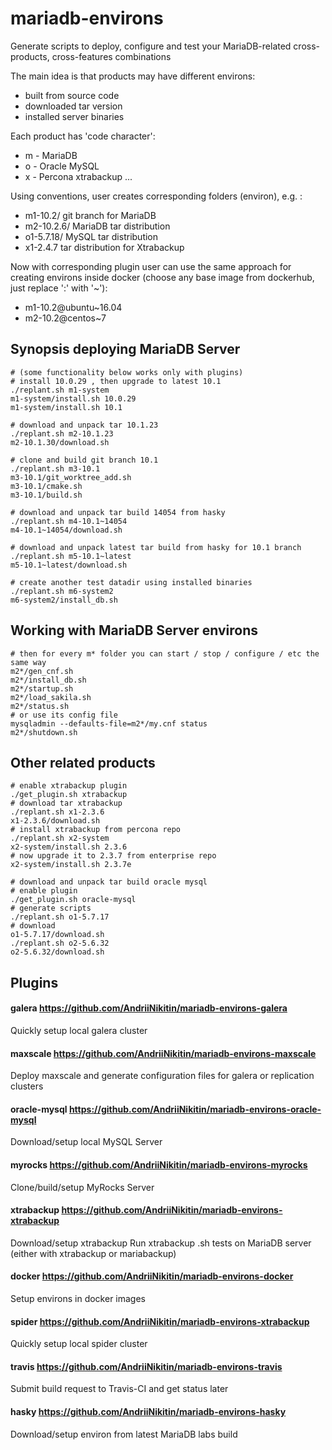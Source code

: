 # mariadb-environs
Generate scripts to deploy, configure and test your MariaDB-related cross-products, cross-features combinations

The main idea is that products may have different environs:
- built from source code
- downloaded tar version
- installed server binaries

Each product has 'code character':
- m - MariaDB
- o - Oracle MySQL
- x - Percona xtrabackup
...

Using conventions, user creates corresponding folders (environ), e.g. :

- m1-10.2/ git branch for MariaDB
- m2-10.2.6/ MariaDB tar distribution
- o1-5.7.18/ MySQL tar distribution
- x1-2.4.7 tar distribution for Xtrabackup

Now with corresponding plugin user can use the same approach for creating environs inside docker (choose any base image from dockerhub, just replace ':' with '~'):
- m1-10.2@ubuntu~16.04
- m2-10.2@centos~7

## Synopsis deploying MariaDB Server
```
# (some functionality below works only with plugins)
# install 10.0.29 , then upgrade to latest 10.1 
./replant.sh m1-system
m1-system/install.sh 10.0.29
m1-system/install.sh 10.1

# download and unpack tar 10.1.23
./replant.sh m2-10.1.23
m2-10.1.30/download.sh

# clone and build git branch 10.1
./replant.sh m3-10.1
m3-10.1/git_worktree_add.sh
m3-10.1/cmake.sh
m3-10.1/build.sh

# download and unpack tar build 14054 from hasky
./replant.sh m4-10.1~14054
m4-10.1~14054/download.sh

# download and unpack latest tar build from hasky for 10.1 branch
./replant.sh m5-10.1~latest
m5-10.1~latest/download.sh

# create another test datadir using installed binaries
./replant.sh m6-system2
m6-system2/install_db.sh
```

## Working with MariaDB Server environs
```
# then for every m* folder you can start / stop / configure / etc the same way
m2*/gen_cnf.sh
m2*/install_db.sh
m2*/startup.sh
m2*/load_sakila.sh
m2*/status.sh
# or use its config file
mysqladmin --defaults-file=m2*/my.cnf status
m2*/shutdown.sh
```
## Other related products
```
# enable xtrabackup plugin
./get_plugin.sh xtrabackup
# download tar xtrabackup
./replant.sh x1-2.3.6
x1-2.3.6/download.sh
# install xtrabackup from percona repo
./replant.sh x2-system
x2-system/install.sh 2.3.6
# now upgrade it to 2.3.7 from enterprise repo
x2-system/install.sh 2.3.7e

# download and unpack tar build oracle mysql
# enable plugin
./get_plugin.sh oracle-mysql
# generate scripts
./replant.sh o1-5.7.17
# download
o1-5.7.17/download.sh
./replant.sh o2-5.6.32
o2-5.6.32/download.sh
```
## Plugins
#### galera  https://github.com/AndriiNikitin/mariadb-environs-galera
Quickly setup local galera cluster

#### maxscale  https://github.com/AndriiNikitin/mariadb-environs-maxscale
Deploy maxscale and generate configuration files for galera or replication clusters

#### oracle-mysql  https://github.com/AndriiNikitin/mariadb-environs-oracle-mysql
Download/setup local MySQL Server

#### myrocks https://github.com/AndriiNikitin/mariadb-environs-myrocks
Clone/build/setup MyRocks Server

#### xtrabackup  https://github.com/AndriiNikitin/mariadb-environs-xtrabackup
Download/setup xtrabackup
Run xtrabackup .sh tests on MariaDB server (either with xtrabackup or mariabackup)

#### docker  https://github.com/AndriiNikitin/mariadb-environs-docker
Setup environs in docker images

#### spider  https://github.com/AndriiNikitin/mariadb-environs-xtrabackup
Quickly setup local spider cluster

#### travis  https://github.com/AndriiNikitin/mariadb-environs-travis
Submit build request to Travis-CI and get status later

#### hasky  https://github.com/AndriiNikitin/mariadb-environs-hasky
Download/setup environ from latest MariaDB labs build
